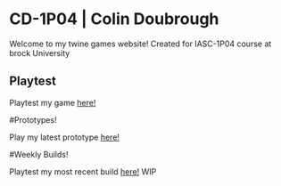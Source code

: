 # CD-1P04 | Colin Doubrough

Welcome to my twine games website! Created for IASC-1P04 course at brock University

## Playtest

Playtest my game [here!](404)

#Prototypes!

Play my latest prototype [here!](https://colin12345678910.github.io/CD-1P04/prototype/Yarr!_CU-2_Prototype.html)

#Weekly Builds!

Playtest my most recent build [here!](https://colin12345678910.github.io/CD-1P04/prototype/Yarr!_CU-2_Prototype.html)
WIP
